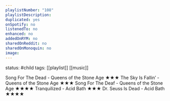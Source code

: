 ```yaml
---
playlistNumber: "108"
playlistDescription:
duplicated: yes
onSpotify: no
listenedTo: no
enhanced: no
addedOnRYM: no
sharedOnReddit: no
sharedOnMonoquin: no
image:
---
```

status: #child 
tags: [[playlist]] [[music]] 

Song For The Dead - Queens of the Stone Age ★★★
The Sky Is Fallin’ - Queens of the Stone Age ★★★
Song For The Deaf - Queens of the Stone Age ★★★★
Tranquilized - Acid Bath ★★★
Dr. Seuss Is Dead - Acid Bath ★★★★

